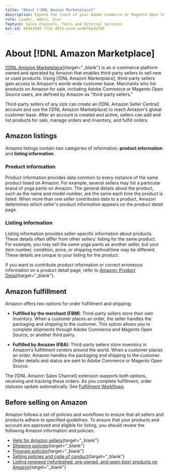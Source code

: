 ```yaml
---
title: "About [!DNL Amazon Marketplace]"
description: Expand the reach of your Adobe Commerce or Magento Open Source store by leveraging your product catalog as listings in the Amazon Marketplace.
role: Leader, Admin, User
feature: Sales Channels, Tools and External Services
exl-id: d4943d40-773e-4635-aca4-ae40f8ada7bd
---
```

# About [!DNL Amazon Marketplace]

[[!DNL Amazon Marketplace]](https://sell.amazon.com/){target="_blank"} is an e-commerce platform owned and operated by Amazon that enables third-party sellers to sell new or used products. Using [!DNL Amazon Marketplace], third-party sellers gain access to Amazon's world-wide customer base. Merchants who list products on Amazon for sale, including Adobe Commerce or Magento Open Source users, are defined by Amazon as "third-party sellers."

Third-party sellers of any size can create an [!DNL Amazon Seller Central] account and use the [!DNL Amazon Marketplace] to reach Amazon's global customer base. After an account is created and active, sellers can add and list products for sale, manage orders and inventory, and fulfill orders.

## Amazon listings

Amazon listings contain two categories of information: **product information** and **listing information**.

### Product information

Product information provides data common to every instance of the same product listed on Amazon. For example, several sellers may list a particular brand of yoga pants on Amazon. The general details about the product, such as the name and model number, are the same each time the product is listed. When more than one seller contributes data to a product, Amazon determines which seller's product information appears on the product detail page.

### Listing information

Listing information provides seller-specific information about products. These details often differ from other sellers' listing for the same product. For example, you may sell the same yoga pants as another seller, but your item number, condition, price, or shipping method/time may be different. These details are unique to your listing for the product.

If you want to contribute product information or correct erroneous information on a product detail page, refer to [Amazon: Product Detail](https://sellercentral.amazon.com/gp/help/external/200335450){target="_blank"}.

## Amazon fulfillment

Amazon offers two options for order fulfillment and shipping:

- **Fulfilled by the merchant (FBM)**: Third-party sellers store their own inventory. When a customer places an order, the seller handles the packaging and shipping to the customer. This option allows you to complete shipments through Adobe Commerce and Magento Open Source, or another third party.

- **Fulfilled by Amazon (FBA)**: Third-party sellers store inventory in Amazon's fulfillment centers around the world. When a customer places an order, Amazon handles the packaging and shipping to the customer. Order details and status are sent to Adobe Commerce or Magento Open Source.

The [!DNL Amazon Sales Channel] extension supports both options, receiving and tracking these orders. As you complete fulfillment, order statuses update automatically. See [Fulfillment Workflows](./fulfillment-workflows.md).

## Before selling on Amazon

Amazon follows a set of policies and workflows to ensure that all sellers and products adhere to specified guidelines. To ensure that your products and account are approved and eligible for listing, you should review the following Amazon information and policies:

- [Help for Amazon sellers](https://sellercentral.amazon.com/gp/help/external/help-page.html?itemID=2&language=en_US/){target="_blank"}
- [Shipping policies](https://sellercentral.amazon.com/gp/help/external/201901620?language=en-US){target="_blank"}
- [Program policies](https://sellercentral.amazon.com/gp/help/external/521?language=en-US){target="_blank"}
- [Selling policies and code of conduct](https://sellercentral.amazon.com/gp/help/external/1801?language=en-US){target="_blank"}
- [Listing renewed (refurbished, pre-owned, and open-box) products on Amazon](https://sell.amazon.com/programs/renewed){target="_blank"}

